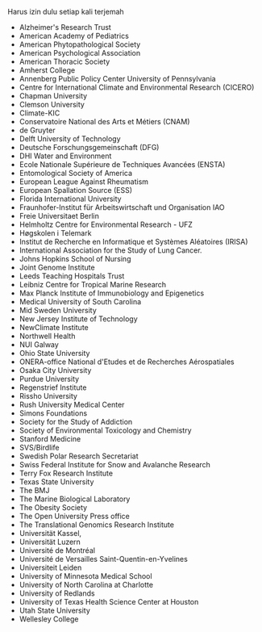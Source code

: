 Harus izin dulu setiap kali terjemah

- Alzheimer's Research Trust
- American Academy of Pediatrics
- American Phytopathological Society
- American Psychological Association
- American Thoracic Society
- Amherst College
- Annenberg Public Policy Center University of Pennsylvania
- Centre for International Climate and Environmental Research (CICERO)
- Chapman University
- Clemson University
- Climate-KIC
- Conservatoire National des Arts et Métiers (CNAM)
- de Gruyter 
- Delft University of Technology
- Deutsche Forschungsgemeinschaft (DFG)
- DHI Water and Environment
- Ecole Nationale Supérieure de Techniques Avancées (ENSTA)
- Entomological Society of America
- European League Against Rheumatism
- European Spallation Source (ESS)
- Florida International University
- Fraunhofer-Institut für Arbeitswirtschaft und Organisation IAO
- Freie Universitaet Berlin
- Helmholtz Centre for Environmental Research - UFZ
- Høgskolen i Telemark
- Institut de Recherche en Informatique et Systèmes Aléatoires (IRISA)
- International Association for the Study of Lung Cancer.
- Johns Hopkins School of Nursing
- Joint Genome Institute
- Leeds Teaching Hospitals Trust
- Leibniz Centre for Tropical Marine Research
- Max Planck Institute of Immunobiology and Epigenetics
- Medical University of South Carolina
- Mid Sweden University
- New Jersey Institute of Technology
- NewClimate Institute
- Northwell Health
- NUI Galway
- Ohio State University
- ONERA-office National d'Etudes et de Recherches Aérospatiales
- Osaka City University
- Purdue University
- Regenstrief Institute
- Rissho University
- Rush University Medical Center
- Simons Foundations
- Society for the Study of Addiction
- Society of Environmental Toxicology and Chemistry
- Stanford Medicine
- SVS/Birdlife
- Swedish Polar Research Secretariat
- Swiss Federal Institute for Snow and Avalanche Research
- Terry Fox Research Institute
- Texas State University
- The BMJ
- The Marine Biological Laboratory
- The Obesity Society
- The Open University Press office
- The Translational Genomics Research Institute
- Universität Kassel,
- Universität Luzern
- Université de Montréal
- Université de Versailles Saint-Quentin-en-Yvelines
- Universiteit Leiden
- University of Minnesota Medical School
- University of North Carolina at Charlotte
- University of Redlands
- University of Texas Health Science Center at Houston
- Utah State University
- Wellesley College